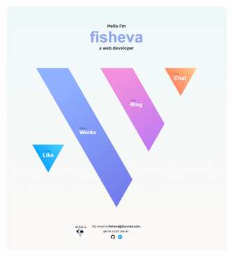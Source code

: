 <p align="center"><img src="https://raw.githubusercontent.com/fisheva/fisheva.github.io/main/img/blog2.png"></p>